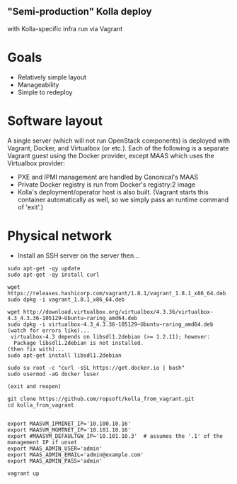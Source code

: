 ## "Semi-production" Kolla deploy
with Kolla-specific infra run via Vagrant

# Goals
 - Relatively simple layout
 - Manageability
 - Simple to redeploy

# Software layout
A single server (which will not run OpenStack components) is deployed with Vagrant, Docker, and Virtualbox (or etc.). Each of the following is a separate Vagrant guest using the Docker provider, except MAAS which uses the Virtualbox provider:
 - PXE and IPMI management are handled by Canonical's MAAS
 - Private Docker registry is run from Docker's registry:2 image
 - Kolla's deployment/operator host is also built. (Vagrant starts this container automatically as well, so we simply pass an runtime command of 'exit'.)


# Physical network




 - Install an SSH server on the server then...
```
sudo apt-get -qy update
sudo apt-get -qy install curl

wget https://releases.hashicorp.com/vagrant/1.8.1/vagrant_1.8.1_x86_64.deb
sudo dpkg -i vagrant_1.8.1_x86_64.deb

wget http://download.virtualbox.org/virtualbox/4.3.36/virtualbox-4.3_4.3.36-105129~Ubuntu~raring_amd64.deb
sudo dpkg -i virtualbox-4.3_4.3.36-105129~Ubuntu~raring_amd64.deb
(watch for errors like)...
 virtualbox-4.3 depends on libsdl1.2debian (>= 1.2.11); however:
  Package libsdl1.2debian is not installed.
(then fix with)...
sudo apt-get install libsdl1.2debian

sudo su root -c "curl -sSL https://get.docker.io | bash"
sudo usermod -aG docker luser

(exit and reopen)

git clone https://github.com/ropsoft/kolla_from_vagrant.git
cd kolla_from_vagrant


export MAASVM_IPMINET_IP='10.100.10.16'
export MAASVM_MGMTNET_IP='10.101.10.16'
export #MAASVM_DEFAULTGW_IP='10.101.10.3'  # assumes the '.1' of the management IP if unset
export MAAS_ADMIN_USER='admin'
export MAAS_ADMIN_EMAIL='admin@example.com'
export MAAS_ADMIN_PASS='admin'

vagrant up
```
